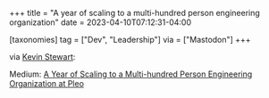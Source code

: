 +++
title = "A year of scaling to a multi-hundred person engineering organization"
date = 2023-04-10T07:12:31-04:00

[taxonomies]
tag = ["Dev", "Leadership"]
via = ["Mastodon"]
+++

via [Kevin Stewart](https://hachyderm.io/@kstewart/110169801050898680):

<!-- more -->

Medium: [A Year of Scaling to a Multi-hundred Person Engineering Organization at Pleo](https://eng.pleo.io/a-year-of-scaling-to-a-multi-hundred-person-engineering-organization-at-pleo-f049cd571457)
